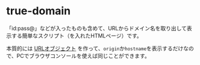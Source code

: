 # true-domain

「id:pass@」などが入ったものも含めて、URLからドメイン名を取り出して表示する簡単なスクリプト（を入れたHTMLページ）です。

本質的には [URLオブジェクト](https://developer.mozilla.org/ja-JP/docs/Web/API/URL) を作って、`origin`か`hostname`を表示するだけなので、PCでブラウザコンソールを使えば同じことができます。
